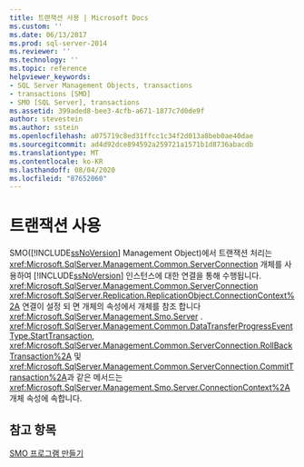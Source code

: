 ```yaml
---
title: 트랜잭션 사용 | Microsoft Docs
ms.custom: ''
ms.date: 06/13/2017
ms.prod: sql-server-2014
ms.reviewer: ''
ms.technology: ''
ms.topic: reference
helpviewer_keywords:
- SQL Server Management Objects, transactions
- transactions [SMO]
- SMO [SQL Server], transactions
ms.assetid: 399aded8-bee3-4cfb-a671-1877c7d0de9f
author: stevestein
ms.author: sstein
ms.openlocfilehash: a075719c8ed31ffcc1c34f2d013a8beb0ae40dae
ms.sourcegitcommit: ad4d92dce894592a259721a1571b1d8736abacdb
ms.translationtype: MT
ms.contentlocale: ko-KR
ms.lasthandoff: 08/04/2020
ms.locfileid: "87652060"
---
```

# <a name="using-transactions"></a>트랜잭션 사용
  SMO([!INCLUDE[ssNoVersion](../../../includes/ssnoversion-md.md)] Management Object)에서 트랜잭션 처리는 <xref:Microsoft.SqlServer.Management.Common.ServerConnection> 개체를 사용하여 [!INCLUDE[ssNoVersion](../../../includes/ssnoversion-md.md)] 인스턴스에 대한 연결을 통해 수행됩니다. <xref:Microsoft.SqlServer.Management.Common.ServerConnection> <xref:Microsoft.SqlServer.Replication.ReplicationObject.ConnectionContext%2A> 연결이 설정 되 면 개체의 속성에서 개체를 참조 합니다 <xref:Microsoft.SqlServer.Management.Smo.Server> . <xref:Microsoft.SqlServer.Management.Common.DataTransferProgressEventType.StartTransaction>, <xref:Microsoft.SqlServer.Management.Common.ServerConnection.RollBackTransaction%2A> 및 <xref:Microsoft.SqlServer.Management.Common.ServerConnection.CommitTransaction%2A>과 같은 메서드는 <xref:Microsoft.SqlServer.Management.Smo.Server.ConnectionContext%2A> 개체 속성에 속합니다.  
  
## <a name="see-also"></a>참고 항목  
 [SMO 프로그램 만들기](creating-smo-programs.md)  
  
  
